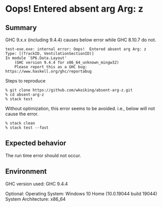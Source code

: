 # Oops!  Entered absent arg Arg: z

## Summary

GHC 9.x.x (including 9.4.4) causes below error while GHC 8.10.7 do not.

~~~
test-exe.exe: internal error: Oops!  Entered absent arg Arg: z
Type: [(TrackID, VentilationSectionID)]
In module `SP6.Data.Layout'
    (GHC version 9.4.4 for x86_64_unknown_mingw32)
    Please report this as a GHC bug:  https://www.haskell.org/ghc/reportabug
~~~

Steps to reproduce

~~~
% git clone https://github.com/wkoiking/absent-arg-z.git
% cd absent-arg-z
% stack test
~~~

Without optimization, this error seems to be avoided. i.e., below will not cause the error.

~~~
% stack clean
% stack test --fast
~~~

## Expected behavior

The run time error should not occur.

## Environment

GHC version used: GHC 9.4.4

Optional:
    Operating System: Windows 10 Home (10.0.19044 build 19044)
    System Architecture: x86_64
